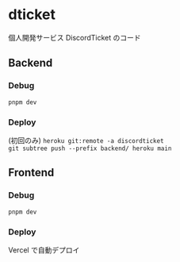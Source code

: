 # dticket

個人開発サービス DiscordTicket のコード

## Backend

### Debug

`pnpm dev`

### Deploy

(初回のみ) `heroku git:remote -a discordticket`  
`git subtree push --prefix backend/ heroku main`

## Frontend

### Debug

`pnpm dev`

### Deploy

Vercel で自動デプロイ
